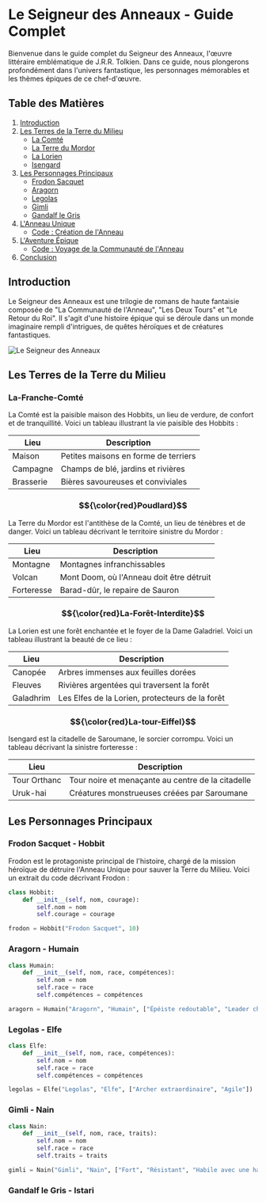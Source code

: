 # Le Seigneur des Anneaux - Guide Complet

Bienvenue dans le guide complet du Seigneur des Anneaux, l'œuvre littéraire emblématique de J.R.R. Tolkien. Dans ce guide, nous plongerons profondément dans l'univers fantastique, les personnages mémorables et les thèmes épiques de ce chef-d'œuvre.

## Table des Matières

1. [Introduction](#introduction)
2. [Les Terres de la Terre du Milieu](#les-terres-de-la-terre-du-milieu)
   - [La Comté](#la-comté)
   - [La Terre du Mordor](#la-terre-du-mordor)
   - [La Lorien](#la-lorien)
   - [Isengard](#isengard)
3. [Les Personnages Principaux](#les-personnages-principaux)
   - [Frodon Sacquet](#frodon-sacquet---hobbit)
   - [Aragorn](#aragorn---humain)
   - [Legolas](#legolas---elfe)
   - [Gimli](#gimli---nain)
   - [Gandalf le Gris](#gandalf-le-gris---istari)
4. [L'Anneau Unique](#lanneau-unique)
   - [Code : Création de l'Anneau](#code--création-de-lanneau)
5. [L'Aventure Épique](#laventure-épique)
   - [Code : Voyage de la Communauté de l'Anneau](#code--voyage-de-la-communauté-de-lanneau)
6. [Conclusion](#conclusion)

## Introduction

Le Seigneur des Anneaux est une trilogie de romans de haute fantaisie composée de "La Communauté de l'Anneau", "Les Deux Tours" et "Le Retour du Roi". Il s'agit d'une histoire épique qui se déroule dans un monde imaginaire rempli d'intrigues, de quêtes héroïques et de créatures fantastiques.

![Le Seigneur des Anneaux](lotr-image.jpg)

## Les Terres de la Terre du Milieu

### La-Franche-Comté

La Comté est la paisible maison des Hobbits, un lieu de verdure, de confort et de tranquillité. Voici un tableau illustrant la vie paisible des Hobbits :

| Lieu      | Description                          |
| --------- | ------------------------------------ |
| Maison    | Petites maisons en forme de terriers |
| Campagne  | Champs de blé, jardins et rivières   |
| Brasserie | Bières savoureuses et conviviales    |

### $${\color{red}Poudlard}$$

La Terre du Mordor est l'antithèse de la Comté, un lieu de ténèbres et de danger. Voici un tableau décrivant le territoire sinistre du Mordor :

| Lieu       | Description                              |
| ---------- | ---------------------------------------- |
| Montagne   | Montagnes infranchissables               |
| Volcan     | Mont Doom, où l'Anneau doit être détruit |
| Forteresse | Barad-dûr, le repaire de Sauron          |

### $${\color{red}La-Forêt-Interdite}$$

La Lorien est une forêt enchantée et le foyer de la Dame Galadriel. Voici un tableau illustrant la beauté de ce lieu :

| Lieu      | Description                                     |
| --------- | ----------------------------------------------- |
| Canopée   | Arbres immenses aux feuilles dorées             |
| Fleuves   | Rivières argentées qui traversent la forêt      |
| Galadhrim | Les Elfes de la Lorien, protecteurs de la forêt |

### $${\color{red}La-tour-Eiffel}$$

Isengard est la citadelle de Saroumane, le sorcier corrompu. Voici un tableau décrivant la sinistre forteresse :

| Lieu         | Description                                       |
| ------------ | ------------------------------------------------- |
| Tour Orthanc | Tour noire et menaçante au centre de la citadelle |
| Uruk-hai     | Créatures monstrueuses créées par Saroumane       |

## Les Personnages Principaux

### Frodon Sacquet - Hobbit

Frodon est le protagoniste principal de l'histoire, chargé de la mission héroïque de détruire l'Anneau Unique pour sauver la Terre du Milieu. Voici un extrait du code décrivant Frodon :

```python
class Hobbit:
    def __init__(self, nom, courage):
        self.nom = nom
        self.courage = courage

frodon = Hobbit("Frodon Sacquet", 10)
```

### Aragorn - Humain

```python
class Humain:
    def __init__(self, nom, race, compétences):
        self.nom = nom
        self.race = race
        self.compétences = compétences

aragorn = Humain("Aragorn", "Humain", ["Épéiste redoutable", "Leader charismatique"])
```

### Legolas - Elfe

```python
class Elfe:
    def __init__(self, nom, race, compétences):
        self.nom = nom
        self.race = race
        self.compétences = compétences

legolas = Elfe("Legolas", "Elfe", ["Archer extraordinaire", "Agile"])
```

### Gimli - Nain

```python
class Nain:
    def __init__(self, nom, race, traits):
        self.nom = nom
        self.race = race
        self.traits = traits

gimli = Nain("Gimli", "Nain", ["Fort", "Résistant", "Habile avec une hache"])
```

### Gandalf le Gris - Istari

```python

```
